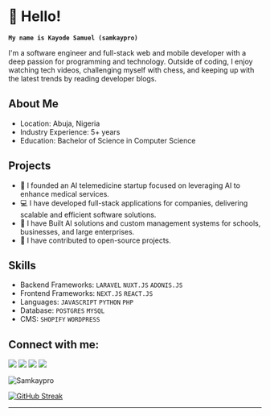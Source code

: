 # 👋 Hello! 

**`My name is Kayode Samuel (samkaypro)`**

I'm a software engineer and full-stack web and mobile developer with a deep passion for programming and technology. Outside of coding, I enjoy watching tech videos, challenging myself with chess, and keeping up with the latest trends by reading developer blogs.
 
## About Me
- Location: Abuja, Nigeria
- Industry Experience: 5+ years
- Education: Bachelor of Science in Computer Science

## Projects
- 🤖 I founded an AI telemedicine startup focused on leveraging AI to enhance medical services.
- 💻 I have developed full-stack applications for companies, delivering scalable and efficient software solutions.
- 🛒 I have Built AI solutions and custom management systems for schools, businesses, and large enterprises.
- 🚀 I have contributed to open-source projects.

## Skills
- Backend Frameworks:    `LARAVEL`    `NUXT.JS` `ADONIS.JS`
- Frontend Frameworks:   `NEXT.JS`    `REACT.JS`
- Languages:             `JAVASCRIPT` `PYTHON`    `PHP`
- Database:              `POSTGRES`   `MYSQL`
- CMS:                   `SHOPIFY`    `WORDPRESS`


## Connect with me:

<p align = "center">

[<img src ="https://img.shields.io/badge/website-%23.svg?&style=for-the-badge&logo=www&logoColor=white%22&color=black" target='_blank'>](https://samkaypro.github.io)
[<img src="https://img.shields.io/badge/twitter-%231DA1F2.svg?&style=for-the-badge&logo=twitter&logoColor=white&color=black" />](https://twitter.com/samkaypro
) 
[<img src="https://img.shields.io/badge/linkedin-%2312100E.svg?&style=for-the-badge&logo=linkedin&logoColor=white&color=black" />](https://www.linkedin.com/in/samkaypro/)
[<img src="https://img.shields.io/badge/instagram-%2312100E.svg?&style=for-the-badge&logo=instagram&logoColor=white&color=black" />](https://instagram.com/samkaypro)
</p>


<p align="left"> <img src="https://komarev.com/ghpvc/?username=Samkaypro" alt="Samkaypro" /> </p>


<!--
----[<img src="https://github-profile-trophy.vercel.app/?username=samkaypro&row=2&column=3" />](https://github.com/ryo-ma/github-profile-trophy)
[<img src="https://github-readme-stats.vercel.app/api?username=samkaypro&theme=algolia&count_private=true&include_all_commits=true&show_icons=true" />]--><!--(https://github.com/anuraghazra/github-readme-stats)-->

<!--[![GitHub Streak](https://streak-stats.demolab.com?user=samkaypro&theme=dark&hide_border=true&border_radius=10.1)](https://git.io/streak-stats)-->
[![GitHub Streak](https://streak-stats.demolab.com?user=samkaypro&theme=highcontrast&hide_border=true&border_radius=10.5&card_width=496)](https://git.io/streak-stats)




<!--
 [![Samuel's Top Langs](https://github-readme-stats.vercel.app/api/top-langs/?username=samkaypro&theme=algolia&hide=Jupyter&layout=compact&show_icons=true)](https://github.com/anuraghazra/github-readme-stats)--> 







----


<!--
 is a ✨ _special_ ✨ repository because its `README.md` (this file) appears on your GitHub profile.

Here are some ideas to get you started:

- 🔭 I’m currently working on ...
- 🌱 I’m currently learning ...
- 👯 I’m looking to collaborate on ...
- 🤔 I’m looking for help with ...
- 💬 Ask me about ...
- 📫 How to reach me: ...
- 😄 Pronouns: ...
- ⚡ Fun fact: ...
-->
